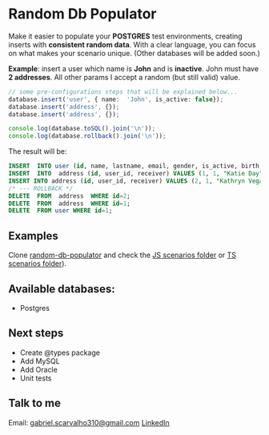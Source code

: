 
# Random Db Populator
Make it easier to populate your **POSTGRES** test environments, creating inserts with **consistent random data**. With a clear language, you can focus on what makes your scenario unique. (Other databases will be added soon.)

**Example**: insert a user which name is **John** and is **inactive**.  John must have **2 addresses**.
All other params I accept a random (but still valid) value.
```typescript
// some pre-configurations steps that will be explained below...
database.insert('user', { name:  'John', is_active: false});
database.insert('address', {});
database.insert('address', {});

console.log(database.toSQL().join('\n'));
console.log(database.rollback().join('\n'));
```
The result will be:

```sql
INSERT  INTO user (id, name, lastname, email, gender, is_active, birth, updated_at, telephone) VALUES (1, "John", "Hansen", "cachi@lijanne.se", "M", FALSE, "2004-03-18", "2019-08-18 02:28:14", "55 098915651");
INSERT  INTO  address (id, user_id, receiver) VALUES (1, 1, "Katie Day");
INSERT INTO address (id, user_id, receiver) VALUES (2, 1, "Kathryn Vega");
/* --- ROLLBACK */
DELETE  FROM  address  WHERE id=2;
DELETE  FROM  address  WHERE id=1;
DELETE  FROM user WHERE id=1;
```

## Examples

Clone [random-db-populator](https://github.com/gabrielscarvalho/random-db-populator-example) and check the [JS scenarios folder](https://github.com/gabrielscarvalho/random-db-populator-example/tree/master/scenarios) or [TS scenarios folder](https://github.com/gabrielscarvalho/random-db-populator-example/tree/master/scenarios-ts)).


## Available databases:
* Postgres

## Next steps

* Create @types package
* Add MySQL
* Add Oracle
* Unit tests

## Talk to me
Email: gabriel.scarvalho310@gmail.com
[LinkedIn](https://www.linkedin.com/in/gabriel-santos-carvalho-3b1978142/)



